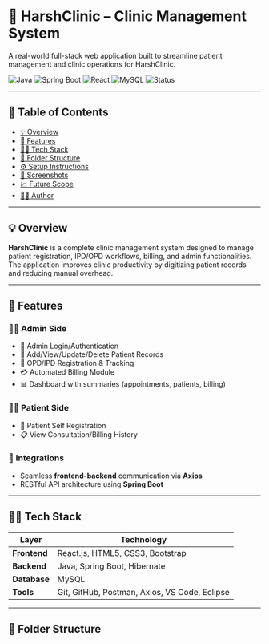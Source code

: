 # 🏥 HarshClinic – Clinic Management System

A real-world full-stack web application built to streamline patient management and clinic operations for HarshClinic.

![Java](https://img.shields.io/badge/Backend-Java-informational?style=flat-square&logo=java)
![Spring Boot](https://img.shields.io/badge/Framework-Spring%20Boot-brightgreen?style=flat-square&logo=springboot)
![React](https://img.shields.io/badge/Frontend-React-blue?style=flat-square&logo=react)
![MySQL](https://img.shields.io/badge/Database-MySQL-orange?style=flat-square&logo=mysql)
![Status](https://img.shields.io/badge/Status-Completed-success?style=flat-square)

---

## 🧾 Table of Contents

- [💡 Overview](#-overview)
- [🚀 Features](#-features)
- [🧑‍💻 Tech Stack](#-tech-stack)
- [📂 Folder Structure](#-folder-structure)
- [⚙️ Setup Instructions](#️-setup-instructions)
- [📸 Screenshots](#-screenshots)
- [📈 Future Scope](#-future-scope)
- [🙋‍♀️ Author](#-author)

---

## 💡 Overview

**HarshClinic** is a complete clinic management system designed to manage patient registration, IPD/OPD workflows, billing, and admin functionalities. The application improves clinic productivity by digitizing patient records and reducing manual overhead.

---

## 🚀 Features

### 🧑‍⚕️ Admin Side
- 🔐 Admin Login/Authentication
- 🧑 Add/View/Update/Delete Patient Records
- 🏥 OPD/IPD Registration & Tracking
- 💳 Automated Billing Module
- 📊 Dashboard with summaries (appointments, patients, billing)

### 👩‍⚕️ Patient Side
- 📝 Patient Self Registration
- 📋 View Consultation/Billing History

### 🔗 Integrations
- Seamless **frontend-backend** communication via **Axios**
- RESTful API architecture using **Spring Boot**

---

## 🧑‍💻 Tech Stack

| Layer       | Technology |
|-------------|------------|
| **Frontend**| React.js, HTML5, CSS3, Bootstrap |
| **Backend** | Java, Spring Boot, Hibernate |
| **Database**| MySQL |
| **Tools**   | Git, GitHub, Postman, Axios, VS Code, Eclipse |

---

## 📂 Folder Structure

